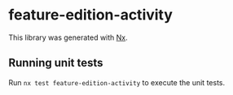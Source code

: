 # feature-edition-activity

This library was generated with [Nx](https://nx.dev).

## Running unit tests

Run `nx test feature-edition-activity` to execute the unit tests.

